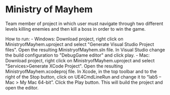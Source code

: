 # Ministry of Mayhem

Team member of project in which user must navigate through two different levels killing enemies and then kill a boss in order to win the game. 

How to run: 
    - Windows: Download project, right click on MinistryofMayhem.uproject and select "Generate Visual Studio Project files". Open the                    resulting MinistryofMayhem.sln file. In Visual Studio change the build configuration to "DebugGame editor" and click play.
    - Mac: Download project, right click on MinistryofMayhem.uproject and select "Services>Generate XCode Project". Open the resulting 
           MinistryofMayhem.xcodeproj file. In Xcode, in the top toolbar and to the right of the Stop button, click on
           UE4CmdLineRun and change it to “lab5 – Mac > My Mac 64-bit”. Click the Play button. This will build the project and open the              editor.
    
